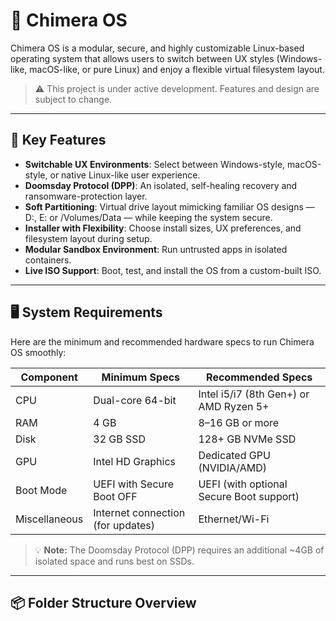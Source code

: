 # 🧬 Chimera OS

Chimera OS is a modular, secure, and highly customizable Linux-based operating system that allows users to switch between UX styles (Windows-like, macOS-like, or pure Linux) and enjoy a flexible virtual filesystem layout.

> ⚠️ This project is under active development. Features and design are subject to change.

---

## 🌟 Key Features

- **Switchable UX Environments**: Select between Windows-style, macOS-style, or native Linux-like user experience.
- **Doomsday Protocol (DPP)**: An isolated, self-healing recovery and ransomware-protection layer.
- **Soft Partitioning**: Virtual drive layout mimicking familiar OS designs — D:, E: or /Volumes/Data — while keeping the system secure.
- **Installer with Flexibility**: Choose install sizes, UX preferences, and filesystem layout during setup.
- **Modular Sandbox Environment**: Run untrusted apps in isolated containers.
- **Live ISO Support**: Boot, test, and install the OS from a custom-built ISO.

---

## 🖥️ System Requirements

Here are the minimum and recommended hardware specs to run Chimera OS smoothly:

| Component       | Minimum Specs                          | Recommended Specs                        |
|----------------|----------------------------------------|------------------------------------------|
| CPU            | Dual-core 64-bit                       | Intel i5/i7 (8th Gen+) or AMD Ryzen 5+   |
| RAM            | 4 GB                                   | 8–16 GB or more                          |
| Disk           | 32 GB SSD                              | 128+ GB NVMe SSD                         |
| GPU            | Intel HD Graphics                      | Dedicated GPU (NVIDIA/AMD)               |
| Boot Mode      | UEFI with Secure Boot OFF              | UEFI (with optional Secure Boot support) |
| Miscellaneous  | Internet connection (for updates)      | Ethernet/Wi-Fi                          |

> 💡 **Note:** The Doomsday Protocol (DPP) requires an additional ~4GB of isolated space and runs best on SSDs.

---

## 📦 Folder Structure Overview

